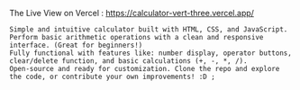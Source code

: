 The Live View on Vercel : https://calculator-vert-three.vercel.app/ 

    Simple and intuitive calculator built with HTML, CSS, and JavaScript. Perform basic arithmetic operations with a clean and responsive interface. (Great for beginners!)
    Fully functional with features like: number display, operator buttons, clear/delete function, and basic calculations (+, -, *, /).
    Open-source and ready for customization. Clone the repo and explore the code, or contribute your own improvements! :D ; 
    
